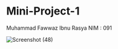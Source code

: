 # Mini-Project-1
Muhammad Fawwaz Ibnu Rasya NIM : 091

![Screenshot (48)](https://github.com/user-attachments/assets/5e414d35-831b-4c4e-a040-d87d5108566e)

